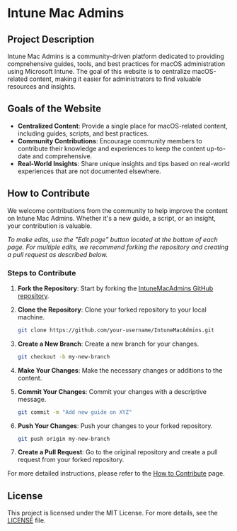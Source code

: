 # Intune Mac Admins

## Project Description

Intune Mac Admins is a community-driven platform dedicated to providing comprehensive guides, tools, and best practices for macOS administration using Microsoft Intune. The goal of this website is to centralize macOS-related content, making it easier for administrators to find valuable resources and insights.

## Goals of the Website

- **Centralized Content**: Provide a single place for macOS-related content, including guides, scripts, and best practices.
- **Community Contributions**: Encourage community members to contribute their knowledge and experiences to keep the content up-to-date and comprehensive.
- **Real-World Insights**: Share unique insights and tips based on real-world experiences that are not documented elsewhere.

## How to Contribute

We welcome contributions from the community to help improve the content on Intune Mac Admins. Whether it's a new guide, a script, or an insight, your contribution is valuable.

*To make edits, use the "Edit page" button located at the bottom of each page. For multiple edits, we recommend forking the repository and creating a pull request as described below.*

### Steps to Contribute

1. **Fork the Repository**: Start by forking the [IntuneMacAdmins GitHub repository](https://github.com/ugurkocde/IntuneMacAdmins).
   
2. **Clone the Repository**: Clone your forked repository to your local machine.
    ```bash
    git clone https://github.com/your-username/IntuneMacAdmins.git
    ```

3. **Create a New Branch**: Create a new branch for your changes.
   
    ```bash
    git checkout -b my-new-branch
    ```

4. **Make Your Changes**: Make the necessary changes or additions to the content.
   
5. **Commit Your Changes**: Commit your changes with a descriptive message.
   
    ```bash
    git commit -m "Add new guide on XYZ"
    ```

6. **Push Your Changes**: Push your changes to your forked repository.
   
    ```bash
    git push origin my-new-branch
    ```

7. **Create a Pull Request**: Go to the original repository and create a pull request from your forked repository.

For more detailed instructions, please refer to the [How to Contribute](src/content/docs/Home/HowToContribute.mdx) page.

## License

This project is licensed under the MIT License. For more details, see the [LICENSE](LICENSE) file.
